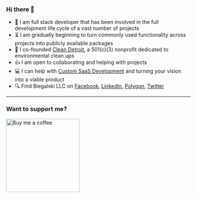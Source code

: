 ### Hi there 👋

- 🔭 I am full stack developer that has been involved in the full development life cycle of a vast number of projects
- ⏳ I am gradually beginning to turn commonly used functionality across projects into publicly available packages
- 🌱 I co-founded [Clean Detroit](https://www.cleandetroit.org), a 501(c)(3) nonprofit dedicated to environmental clean ups
- 👍 I am open to collaborating and helping with projects
- 💻 I can help with [Custom SaaS Development](https://biegal.ski/services/app-development) and turning your vision into a viable product
- 🔍 Find Biegalski LLC on [Facebook](https://www.facebook.com/BiegalskiLLC), [LinkedIn](https://www.linkedin.com/company/biegalski-llc), [Polygon](https://www.polywork.com/biegalski_llc), [Twitter](https://twitter.com/Biegalski_LLC)

----
     
### Want to support me?

<a href="https://www.buymeacoffee.com/biegalskillc?new=1"><img src="https://cdn.buymeacoffee.com/buttons/default-orange.png" width="200" alt="Buy me a coffee"></a>
